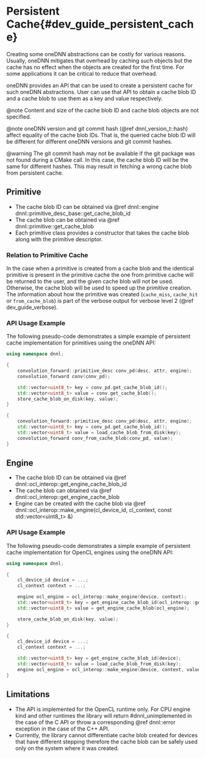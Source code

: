 Persistent Cache{#dev_guide_persistent_cache}
===========================================================

Creating some oneDNN abstractions can be costly for various reasons.
Usually, oneDNN mitigates that overhead by caching such objects but
the cache has no effect when the objects are created for the first time.
For some applications it can be critical to reduce that overhead.

oneDNN provides an API that can be used to create a persistent cache for
such oneDNN abstractions. User can use that API to obtain a cache blob ID
and a cache blob to use them as a key and value respectively.

@note
Content and size of the cache blob ID and cache blob objects are not specified.

@note
oneDNN version and git commit hash (@ref dnnl_version_t::hash) affect equality
of the cache blob IDs. That is, the queried cache blob ID will be different
for different oneDNN versions and git commit hashes.

@warning
The git commit hash may not be available if the git package was not found during
a CMake call. In this case, the cache blob ID will be the same for different
hashes. This may result in fetching a wrong cache blob from persistent cache.

## Primitive

* The cache blob ID can be obtained via @ref dnnl::engine dnnl::primitive_desc_base::get_cache_blob_id
* The cache blob can be obtained via @ref dnnl::primitive::get_cache_blob
* Each primitive class provides a constructor that takes the cache blob along
with the primitive descriptor.


### Relation to Primitive Cache
In the case when a primitive is created from a cache blob and the identical
primitive is present in the primitive cache the one from primitive cache will
be returned to the user, and the given cache blob will not be used. Otherwise,
the cache blob will be used to speed up the primitive creation. The information
about how the primitive was created (`cache_miss`, `cache_hit` or
`from_cache_blob`) is part of the verbose output for verbose level 2
(@ref dev_guide_verbose).

### API Usage Example

The following pseudo-code demonstrates a simple example of persistent cache
implementation for primitives using the oneDNN API:

~~~cpp
using namespace dnnl;

{
    convolution_forward::primitive_desc conv_pd(desc, attr, engine);
    convolution_forward conv(conv_pd);

    std::vector<uint8_t> key = conv_pd.get_cache_blob_id();
    std::vector<uint8_t> value = conv.get_cache_blob();
    store_cache_blob_on_disk(key, value);
}

{
    convolution_forward::primitive_desc conv_pd(desc, attr, engine);
    std::vector<uint8_t> key = conv_pd.get_cache_blob_id();
    std::vector<uint8_t> value = load_cache_blob_from_disk(key);
    convolution_forward conv_from_cache_blob(conv_pd, value);
}
~~~

## Engine

* The cache blob ID can be obtained via @ref dnnl::ocl_interop::get_engine_cache_blob_id
* The cache blob can obtained via @ref dnnl::ocl_interop::get_engine_cache_blob
* Engine can be created with the cache blob via @ref dnnl::ocl_interop::make_engine(cl_device_id, cl_context, const std::vector<uint8_t> &)

### API Usage Example

The following pseudo-code demonstrates a simple example of persistent cache
implementation for OpenCL engines using the oneDNN API:

~~~cpp
using namespace dnnl;

{
    cl_device_id device = ...;
    cl_context context = ...;

    engine ocl_engine = ocl_interop::make_engine(device, context);
    std::vector<uint8_t> key = get_engine_cache_blob_id(ocl_interop::get_device(ocl_engine));
    std::vector<uint8_t> value = get_engine_cache_blob(ocl_engine);

    store_cache_blob_on_disk(key, value);
}

{
    cl_device_id device = ...;
    cl_context context = ...;

    std::vector<uint8_t> key = get_engine_cache_blob_id(device);    
    std::vector<uint8_t> value = load_cache_blob_from_disk(key);
    engine ocl_engine = ocl_interop::make_engine(device, context, value);
}
~~~

## Limitations

* The API is implemented for the OpenCL runtime only. For CPU engine kind and
other runtimes the library will return #dnnl_unimplemented in the case of the C
API or throw a corresponding @ref dnnl::error exception in the case of the C++
API.
* Currently, the library cannot differentiate cache blob created for devices
that have different stepping therefore the cache blob can be safely used only
on the system where it was created.
